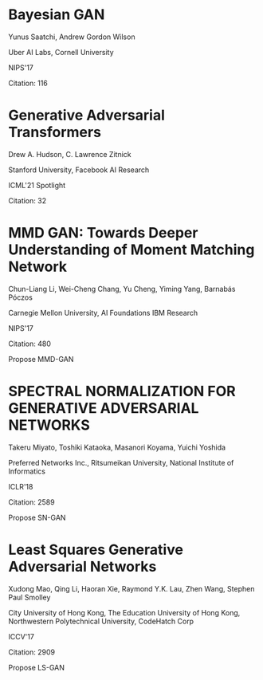 # Bayesian GAN

Yunus Saatchi, Andrew Gordon Wilson

Uber AI Labs, Cornell University

NIPS'17

Citation: 116

# Generative Adversarial Transformers

Drew A. Hudson, C. Lawrence Zitnick

Stanford University, Facebook AI Research

ICML'21 Spotlight

Citation: 32

# MMD GAN: Towards Deeper Understanding of Moment Matching Network

Chun-Liang Li, Wei-Cheng Chang, Yu Cheng, Yiming Yang, Barnabás Póczos

Carnegie Mellon University, AI Foundations IBM Research

NIPS'17

Citation: 480

Propose MMD-GAN

# SPECTRAL NORMALIZATION FOR GENERATIVE ADVERSARIAL NETWORKS

Takeru Miyato, Toshiki Kataoka, Masanori Koyama, Yuichi Yoshida

Preferred Networks Inc., Ritsumeikan University, National Institute of Informatics

ICLR'18

Citation: 2589

Propose SN-GAN

# Least Squares Generative Adversarial Networks

Xudong Mao, Qing Li, Haoran Xie, Raymond Y.K. Lau, Zhen Wang, Stephen Paul Smolley

City University of Hong Kong, The Education University of Hong Kong, Northwestern Polytechnical University, CodeHatch Corp

ICCV'17

Citation: 2909

Propose LS-GAN